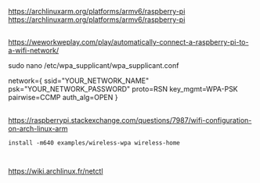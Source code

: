 https://archlinuxarm.org/platforms/armv6/raspberry-pi
https://archlinuxarm.org/platforms/armv6/raspberry-pi


##
https://weworkweplay.com/play/automatically-connect-a-raspberry-pi-to-a-wifi-network/


sudo nano /etc/wpa_supplicant/wpa_supplicant.conf


network={
ssid="YOUR_NETWORK_NAME"
psk="YOUR_NETWORK_PASSWORD"
proto=RSN
key_mgmt=WPA-PSK
pairwise=CCMP
auth_alg=OPEN
}


##
https://raspberrypi.stackexchange.com/questions/7987/wifi-configuration-on-arch-linux-arm


```
install -m640 examples/wireless-wpa wireless-home



```

https://wiki.archlinux.fr/netctl



